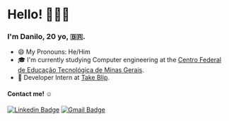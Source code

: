 <h1> Hello! 🙋🏿‍♂️ </h1>
<h3>I'm Danilo, 20 yo, 🇧🇷. </h3>

- 😄 My Pronouns: He/Him
- 🎓 I'm currently studying Computer engineering at the [Centro Federal de Educação Tecnológica de Minas Gerais](https://www.cefetmg.br).
- 🏢 Developer Intern at [Take Blip](https://www.take.net).

#### Contact me! ☺

[![Linkedin Badge](https://img.shields.io/badge/-LinkedIn-blue?style=flat-square&logo=Linkedin&logoColor=white)](https://www.linkedin.com/in/danilo-gonçalves-custodio/)
[![Gmail Badge](https://img.shields.io/badge/-Gmail-c14438?style=flat-square&logo=Gmail&logoColor=white&link=mailto:andrejuniorlopes@gmail.com)](mailto:danilogc4@gmail.com)
